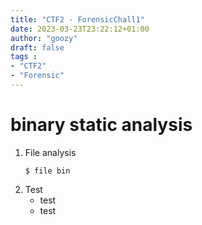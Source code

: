```yaml
---
title: "CTF2 - ForensicChall1"
date: 2023-03-23T23:22:12+01:00
author: "goozy"
draft: false
tags : 
- "CTF2"
- "Forensic"
---
```


# binary static analysis

1. File analysis
    ```
    $ file bin
    ```
2. Test
    * test
    * test
